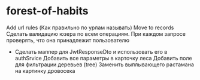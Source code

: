 # forest-of-habits

Add url rules (Как правильно по урлам называть)
Move to records
Сделать валидацию юзера по всем операциям. При каждом запросе проверять, что она принадлежит пользователю
+ Сделать маппер для JwtResponseDto и использовать его в authSrvice
Добавить все параметры в карточку леса
Добавить поле для фильтрации деревьев (tree)
Заменить выплывающего растамана на картинку дровосека